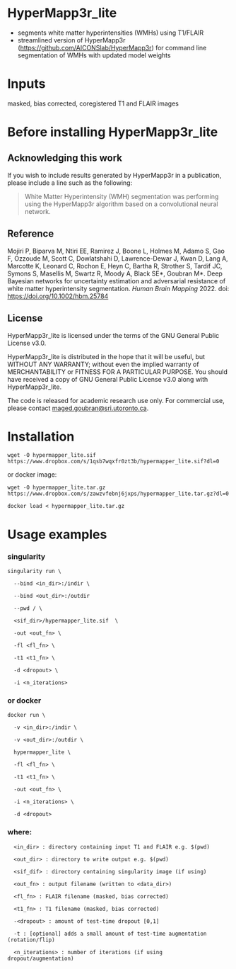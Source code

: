 # HyperMapp3r_lite

- segments white matter hyperintensities (WMHs) using T1/FLAIR
- streamlined version of HyperMapp3r (https://github.com/AICONSlab/HyperMapp3r) for command line segmentation of WMHs with updated model weights

# Inputs
masked, bias corrected, coregistered T1 and FLAIR images

# Before installing HyperMapp3r_lite

## Acknowledging this work 
If you wish to include results generated by HyperMapp3r in a publication, please include a line such as the following:

> White Matter Hyperintensity (WMH) segmentation was performing using the HyperMapp3r algorithm based on a convolutional neural network.

## Reference
Mojiri P, Biparva M, Ntiri EE, Ramirez J, Boone L, Holmes M, Adamo S, Gao F, Ozzoude M, Scott C, Dowlatshahi D, Lawrence-Dewar J, Kwan D, Lang A, Marcotte K, Leonard C, Rochon E, Heyn C, Bartha R, Strother S, Tardif JC, Symons S, Masellis M, Swartz R, Moody A, Black SE*, Goubran M*. Deep Bayesian networks for uncertainty estimation and adversarial resistance of white matter hyperintensity segmentation. _Human Brain Mapping_ 2022. doi: https://doi.org/10.1002/hbm.25784

## License

HyperMapp3r_lite is licensed under the terms of the GNU General Public License v3.0.

HyperMapp3r_lite is distributed in the hope that it will be useful, but WITHOUT ANY WARRANTY; without even the implied warranty of MERCHANTABILITY or FITNESS FOR A PARTICULAR PURPOSE. You should have received a copy of GNU General Public License v3.0 along with HyperMapp3r_lite.

The code is released for academic research use only. For commercial use, please contact [maged.goubran@sri.utoronto.ca](mailto:maged.goubran@utoronto.ca).


# Installation

```
wget -O hypermapper_lite.sif https://www.dropbox.com/s/1qsb7wqxfr0zt3b/hypermapper_lite.sif?dl=0
```

or docker image:

```
wget -O hypermapper_lite.tar.gz https://www.dropbox.com/s/zawzvfebnj6jxps/hypermapper_lite.tar.gz?dl=0
```

```
docker load < hypermapper_lite.tar.gz
```

# Usage examples
### singularity
```
singularity run \

  --bind <in_dir>:/indir \
  
  --bind <out_dir>:/outdir

  --pwd / \

  <sif_dir>/hypermapper_lite.sif  \

  -out <out_fn> \

  -fl <fl_fn> \

  -t1 <t1_fn> \

  -d <dropout> \

  -i <n_iterations> 
```

### or docker
```
docker run \

  -v <in_dir>:/indir \
  
  -v <out_dir>:/outdir \

  hypermapper_lite \

  -fl <fl_fn> \

  -t1 <t1_fn> \

  -out <out_fn> \

  -i <n_iterations> \

  -d <dropout>
```

### where:
```
  <in_dir> : directory containing input T1 and FLAIR e.g. $(pwd)

  <out_dir> : directory to write output e.g. $(pwd)

  <sif_dif> : directory containing singularity image (if using)

  <out_fn> : output filename (written to <data_dir>)

  <fl_fn> : FLAIR filename (masked, bias corrected)

  <t1_fn> : T1 filename (masked, bias corrected)

  -<dropout> : amount of test-time dropout [0,1]

  -t : [optional] adds a small amount of test-time augmentation (rotation/flip)

  <n_iterations> : number of iterations (if using dropout/augmentation)
```
  
  




